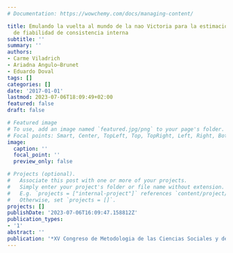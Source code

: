 ```yaml
---
# Documentation: https://wowchemy.com/docs/managing-content/

title: Emulando la vuelta al mundo de la nao Victoria para la estimación del coeficiente
  de fiabilidad de consistencia interna
subtitle: ''
summary: ''
authors:
- Carme Viladrich
- Ariadna Angulo—Brunet
- Eduardo Doval
tags: []
categories: []
date: '2017-01-01'
lastmod: 2023-07-06T18:09:49+02:00
featured: false
draft: false

# Featured image
# To use, add an image named `featured.jpg/png` to your page's folder.
# Focal points: Smart, Center, TopLeft, Top, TopRight, Left, Right, BottomLeft, Bottom, BottomRight.
image:
  caption: ''
  focal_point: ''
  preview_only: false

# Projects (optional).
#   Associate this post with one or more of your projects.
#   Simply enter your project's folder or file name without extension.
#   E.g. `projects = ["internal-project"]` references `content/project/deep-learning/index.md`.
#   Otherwise, set `projects = []`.
projects: []
publishDate: '2023-07-06T16:09:47.158812Z'
publication_types:
- '1'
abstract: ''
publication: '*XV Congreso de Metodologia de las Ciencias Sociales y de la Salud*'
---
```

